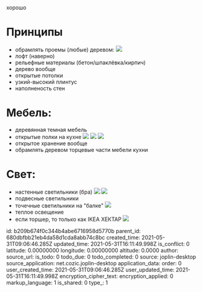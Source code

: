 хорошо

# Принципы
- обрамлять проемы (любые) деревом:
  ![](https://armata.ru/system/image/1455/full_WhatsApp_Image_2020-02-21_at_11.04.01.jpeg)
- лофт (наверно)
- рельефные материалы (бетон/шпаклёвка/кирпич)
- дерево вообще
- открытые потолки 
- узкий-высокий плинтус
- наполненость стен

# Мебель:
- деревянная темная мебель
- открытые полки на кухне
  ![](https://i.imgur.com/nDbgSLo.jpg) 
  ![](https://trizio.ru/img-srv01/122016/img_post/post_2_77.jpg)
  ![](https://trizio.ru/img-srv01/122016/img_post/post_2_84.jpg)
- открытое хранение вообще
- обрамлять деревом торцевые части мебели кухни

# Свет:
- настенные светильники (бра)
  ![](https://static-sl.insales.ru/images/products/1/7644/365190620/large__DSC1343.JPG)
  ![](https://www.ikea.com/ru/ru/images/products/fubbla-fyubbla-bra-svetodiodnyy-belyy__0883397_pe643456_s5.jpg?f=s)
- подвесные светильники
- точечные светильники на "балке"
  ![](https://www.ikea.com/ru/ru/images/products/hektar-potolochnaya-shina-3-lampy-temno-seryy__0880187_pe671281_s5.jpg?f=g)
- теплое освещение
- если торшер, то только как IKEA ХЕКТАР
  ![](https://www.ikea.com/ru/ru/images/products/hektar-svetilnik-napolnyy-s-3-lampami-temno-seryy__0879891_pe676995_s5.jpg?f=g)


id: b209b674f0c344b4abe6716958d5770b
parent_id: 680dbfbb21eb4da58d1cda8abb74c8bc
created_time: 2021-05-31T09:06:46.285Z
updated_time: 2021-05-31T16:11:49.998Z
is_conflict: 0
latitude: 0.00000000
longitude: 0.00000000
altitude: 0.0000
author: 
source_url: 
is_todo: 0
todo_due: 0
todo_completed: 0
source: joplin-desktop
source_application: net.cozic.joplin-desktop
application_data: 
order: 0
user_created_time: 2021-05-31T09:06:46.285Z
user_updated_time: 2021-05-31T16:11:49.998Z
encryption_cipher_text: 
encryption_applied: 0
markup_language: 1
is_shared: 0
type_: 1